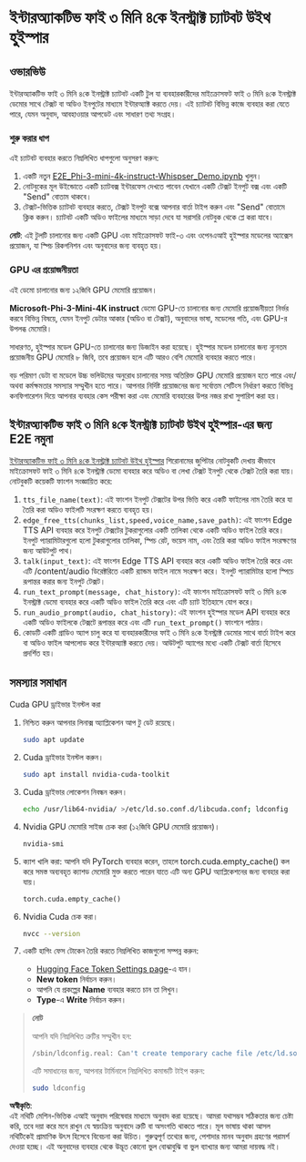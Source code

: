 # ইন্টারঅ্যাকটিভ ফাই ৩ মিনি ৪কে ইনস্ট্রাক্ট চ্যাটবট উইথ হুইস্পার

## ওভারভিউ

ইন্টারঅ্যাকটিভ ফাই ৩ মিনি ৪কে ইনস্ট্রাক্ট চ্যাটবট একটি টুল যা ব্যবহারকারীদের মাইক্রোসফট ফাই ৩ মিনি ৪কে ইনস্ট্রাক্ট ডেমোর সাথে টেক্সট বা অডিও ইনপুটের মাধ্যমে ইন্টারঅ্যাক্ট করতে দেয়। এই চ্যাটবট বিভিন্ন কাজে ব্যবহার করা যেতে পারে, যেমন অনুবাদ, আবহাওয়ার আপডেট এবং সাধারণ তথ্য সংগ্রহ।

### শুরু করার ধাপ

এই চ্যাটবট ব্যবহার করতে নিম্নলিখিত ধাপগুলো অনুসরণ করুন:

1. একটি নতুন [E2E_Phi-3-mini-4k-instruct-Whispser_Demo.ipynb](https://github.com/microsoft/Phi-3CookBook/blob/main/code/06.E2E/E2E_Phi-3-mini-4k-instruct-Whispser_Demo.ipynb) খুলুন।
2. নোটবুকের মূল উইন্ডোতে একটি চ্যাটবক্স ইন্টারফেস দেখতে পাবেন যেখানে একটি টেক্সট ইনপুট বক্স এবং একটি "Send" বোতাম থাকবে।
3. টেক্সট-ভিত্তিক চ্যাটবট ব্যবহার করতে, টেক্সট ইনপুট বক্সে আপনার বার্তা টাইপ করুন এবং "Send" বোতামে ক্লিক করুন। চ্যাটবট একটি অডিও ফাইলের মাধ্যমে সাড়া দেবে যা সরাসরি নোটবুক থেকে প্লে করা যাবে।

**নোট**: এই টুলটি চালানোর জন্য একটি GPU এবং মাইক্রোসফট ফাই-৩ এবং ওপেনএআই হুইস্পার মডেলের অ্যাক্সেস প্রয়োজন, যা স্পিচ রিকগনিশন এবং অনুবাদের জন্য ব্যবহৃত হয়।

### GPU এর প্রয়োজনীয়তা

এই ডেমো চালানোর জন্য ১২জিবি GPU মেমোরি প্রয়োজন।

**Microsoft-Phi-3-Mini-4K instruct** ডেমো GPU-তে চালানোর জন্য মেমোরি প্রয়োজনীয়তা নির্ভর করবে বিভিন্ন বিষয়ে, যেমন ইনপুট ডেটার আকার (অডিও বা টেক্সট), অনুবাদের ভাষা, মডেলের গতি, এবং GPU-র উপলব্ধ মেমোরি।

সাধারণত, হুইস্পার মডেল GPU-তে চালানোর জন্য ডিজাইন করা হয়েছে। হুইস্পার মডেল চালানোর জন্য ন্যূনতম প্রয়োজনীয় GPU মেমোরি ৮ জিবি, তবে প্রয়োজন হলে এটি আরও বেশি মেমোরি ব্যবহার করতে পারে।

বড় পরিমাণ ডেটা বা মডেলে উচ্চ ভলিউমের অনুরোধ চালানোর সময় অতিরিক্ত GPU মেমোরি প্রয়োজন হতে পারে এবং/অথবা কর্মক্ষমতার সমস্যার সম্মুখীন হতে পারে। আপনার নির্দিষ্ট প্রয়োজনের জন্য সর্বোত্তম সেটিংস নির্ধারণ করতে বিভিন্ন কনফিগারেশন দিয়ে আপনার ব্যবহার কেস পরীক্ষা করা এবং মেমোরি ব্যবহারের উপর নজর রাখা সুপারিশ করা হয়।

## ইন্টারঅ্যাকটিভ ফাই ৩ মিনি ৪কে ইনস্ট্রাক্ট চ্যাটবট উইথ হুইস্পার-এর জন্য E2E নমুনা

[ইন্টারঅ্যাকটিভ ফাই ৩ মিনি ৪কে ইনস্ট্রাক্ট চ্যাটবট উইথ হুইস্পার](https://github.com/microsoft/Phi-3CookBook/blob/main/code/06.E2E/E2E_Phi-3-mini-4k-instruct-Whispser_Demo.ipynb) শিরোনামের জুপিটার নোটবুকটি দেখায় কীভাবে মাইক্রোসফট ফাই ৩ মিনি ৪কে ইনস্ট্রাক্ট ডেমো ব্যবহার করে অডিও বা লেখা টেক্সট ইনপুট থেকে টেক্সট তৈরি করা যায়। নোটবুকটি কয়েকটি ফাংশন সংজ্ঞায়িত করে:

1. `tts_file_name(text)`: এই ফাংশন ইনপুট টেক্সটের উপর ভিত্তি করে একটি ফাইলের নাম তৈরি করে যা তৈরি করা অডিও ফাইলটি সংরক্ষণ করতে ব্যবহৃত হয়।
1. `edge_free_tts(chunks_list,speed,voice_name,save_path)`: এই ফাংশন Edge TTS API ব্যবহার করে ইনপুট টেক্সটের টুকরাগুলোর একটি তালিকা থেকে একটি অডিও ফাইল তৈরি করে। ইনপুট প্যারামিটারগুলো হলো টুকরাগুলোর তালিকা, স্পিচ রেট, ভয়েস নাম, এবং তৈরি করা অডিও ফাইল সংরক্ষণের জন্য আউটপুট পাথ।
1. `talk(input_text)`: এই ফাংশন Edge TTS API ব্যবহার করে একটি অডিও ফাইল তৈরি করে এবং এটি /content/audio ডিরেক্টরিতে একটি র‍্যান্ডম ফাইল নামে সংরক্ষণ করে। ইনপুট প্যারামিটার হলো স্পিচে রূপান্তর করার জন্য ইনপুট টেক্সট।
1. `run_text_prompt(message, chat_history)`: এই ফাংশন মাইক্রোসফট ফাই ৩ মিনি ৪কে ইনস্ট্রাক্ট ডেমো ব্যবহার করে একটি অডিও ফাইল তৈরি করে এবং এটি চ্যাট ইতিহাসে যোগ করে।
1. `run_audio_prompt(audio, chat_history)`: এই ফাংশন হুইস্পার মডেল API ব্যবহার করে একটি অডিও ফাইলকে টেক্সটে রূপান্তর করে এবং এটি `run_text_prompt()` ফাংশনে পাঠায়।
1. কোডটি একটি গ্রাডিও অ্যাপ চালু করে যা ব্যবহারকারীদের ফাই ৩ মিনি ৪কে ইনস্ট্রাক্ট ডেমোর সাথে বার্তা টাইপ করে বা অডিও ফাইল আপলোড করে ইন্টারঅ্যাক্ট করতে দেয়। আউটপুট অ্যাপের মধ্যে একটি টেক্সট বার্তা হিসেবে প্রদর্শিত হয়।

## সমস্যার সমাধান

Cuda GPU ড্রাইভার ইনস্টল করা

1. নিশ্চিত করুন আপনার লিনাক্স অ্যাপ্লিকেশন আপ টু ডেট রয়েছে।

    ```bash
    sudo apt update
    ```

1. Cuda ড্রাইভার ইনস্টল করুন।

    ```bash
    sudo apt install nvidia-cuda-toolkit
    ```

1. Cuda ড্রাইভার লোকেশন নিবন্ধন করুন।

    ```bash
    echo /usr/lib64-nvidia/ >/etc/ld.so.conf.d/libcuda.conf; ldconfig
    ```

1. Nvidia GPU মেমোরি সাইজ চেক করা (১২জিবি GPU মেমোরি প্রয়োজন)।

    ```bash
    nvidia-smi
    ```

1. ক্যাশ খালি করা: আপনি যদি PyTorch ব্যবহার করেন, তাহলে torch.cuda.empty_cache() কল করে সমস্ত অব্যবহৃত ক্যাশড মেমোরি মুক্ত করতে পারেন যাতে এটি অন্য GPU অ্যাপ্লিকেশনের জন্য ব্যবহার করা যায়।

    ```python
    torch.cuda.empty_cache() 
    ```

1. Nvidia Cuda চেক করা।

    ```bash
    nvcc --version
    ```

1. একটি হাগিং ফেস টোকেন তৈরি করতে নিম্নলিখিত কাজগুলো সম্পন্ন করুন:

    - [Hugging Face Token Settings page](https://huggingface.co/settings/tokens?WT.mc_id=aiml-137032-kinfeylo)-এ যান।
    - **New token** নির্বাচন করুন।
    - আপনি যে প্রকল্পের **Name** ব্যবহার করতে চান তা লিখুন।
    - **Type**-এ **Write** নির্বাচন করুন।

> **নোট**
>
> আপনি যদি নিম্নলিখিত ত্রুটির সম্মুখীন হন:
>
> ```bash
> /sbin/ldconfig.real: Can't create temporary cache file /etc/ld.so.cache~: Permission denied 
> ```
>
> এটি সমাধানের জন্য, আপনার টার্মিনালে নিম্নলিখিত কমান্ডটি টাইপ করুন:
>
> ```bash
> sudo ldconfig
> ```

**অস্বীকৃতি**:  
এই নথিটি মেশিন-ভিত্তিক এআই অনুবাদ পরিষেবার মাধ্যমে অনুবাদ করা হয়েছে। আমরা যথাসম্ভব সঠিকতার জন্য চেষ্টা করি, তবে দয়া করে মনে রাখুন যে স্বয়ংক্রিয় অনুবাদে ত্রুটি বা অসংগতি থাকতে পারে। মূল ভাষায় থাকা আসল নথিটিকেই প্রামাণিক উৎস হিসেবে বিবেচনা করা উচিত। গুরুত্বপূর্ণ তথ্যের জন্য, পেশাদার মানব অনুবাদ গ্রহণের পরামর্শ দেওয়া হচ্ছে। এই অনুবাদের ব্যবহার থেকে উদ্ভূত কোনো ভুল বোঝাবুঝি বা ভুল ব্যাখ্যার জন্য আমরা দায়বদ্ধ নই।